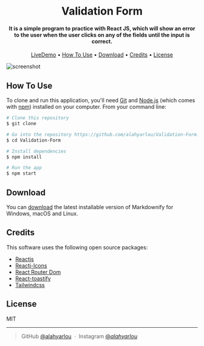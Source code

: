 <h1 align="center">
  Validation Form
  <br>
</h1>

<h4 align="center">It is a simple program to practice with React JS, which will show an error to the user when the user clicks on any of the fields until the input is correct.</h4>

<p align="center">
  <a href="#">LiveDemo</a> •
  <a href="#how-to-use">How To Use</a> •
  <a href="#download">Download</a> •
  <a href="#credits">Credits</a> •
  <a href="#license">License</a>
</p>

![screenshot](https://s6.uupload.ir/files/photo_2022-09-11_17-19-08_tzfm.jpg)

## How To Use

To clone and run this application, you'll need [Git](https://git-scm.com) and [Node.js](https://nodejs.org/en/download/) (which comes with [npm](http://npmjs.com)) installed on your computer. From your command line:

```bash
# Clone this repository
$ git clone 

# Go into the repository https://github.com/alahyarlou/Validation-Form.git
$ cd Validation-Form

# Install dependencies
$ npm install

# Run the app
$ npm start
```

## Download

You can [download](https://codeload.github.com/alahyarlou/Validation-Form/zip/refs/heads/main) the latest installable version of Markdownify for Windows, macOS and Linux.

## Credits

This software uses the following open source packages:

- [Reactjs](http://reactjs.com/)
- [Reactj-Icons](https://react-icons.github.io/)
- [React Router Dom](https://reactrouter.com/)
- [React-toastify](https://fkhadra.github.io/)
- [Tailwindcss](https://tailwindcss.com/)


## License

MIT

---


> GitHub [@alahyarlou](https://github.com/alahyarlou) &nbsp;&middot;&nbsp;
> Instagram [@_alahyarlou_](https://instagram.com/_alahyarlou_)

